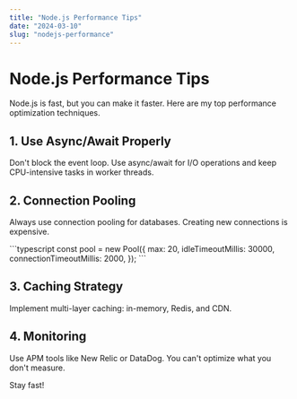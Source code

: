 ```yaml
---
title: "Node.js Performance Tips"
date: "2024-03-10"
slug: "nodejs-performance"
---
```


# Node.js Performance Tips

Node.js is fast, but you can make it faster. Here are my top performance optimization techniques.

## 1. Use Async/Await Properly

Don't block the event loop. Use async/await for I/O operations and keep CPU-intensive tasks in worker threads.

## 2. Connection Pooling

Always use connection pooling for databases. Creating new connections is expensive.

\`\`\`typescript
const pool = new Pool({
  max: 20,
  idleTimeoutMillis: 30000,
  connectionTimeoutMillis: 2000,
});
\`\`\`

## 3. Caching Strategy

Implement multi-layer caching: in-memory, Redis, and CDN.

## 4. Monitoring

Use APM tools like New Relic or DataDog. You can't optimize what you don't measure.

Stay fast!
